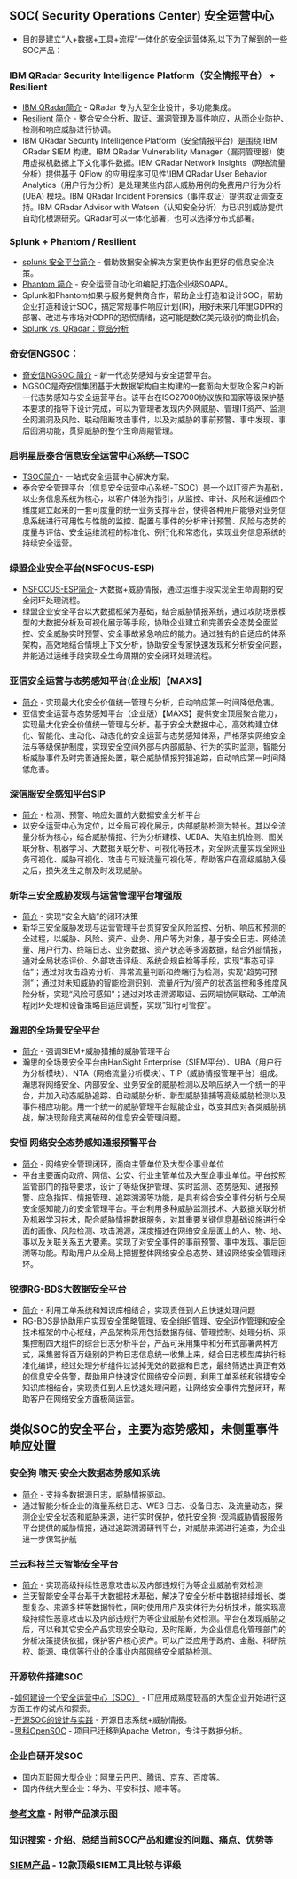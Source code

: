 ## SOC( Security Operations Center) 安全运营中心
+ 目的是建立“人+数据+工具+流程”一体化的安全运营体系,以下为了解到的一些SOC产品：  
### IBM QRadar Security Intelligence Platform（安全情报平台） + Resilient   
+ [IBM QRadar简介](https://www.ibm.com/cn-zh/security/security-intelligence/qradar)  - QRadar 专为大型企业设计，多功能集成。  
+ [Resilient 简介](https://blog.51cto.com/9684769/1749562) - 整合安全分析、取证、漏洞管理及事件响应，从而企业防护、检测和响应威胁进行协调。
+ IBM QRadar Security Intelligence Platform（安全情报平台）是围绕 IBM QRadar SIEM 构建。IBM QRadar Vulnerability Manager（漏洞管理器）使用虚拟机数据上下文化事件数据。IBM QRadar Network Insights（网络流量分析）提供基于 QFlow 的应用程序可见性\IBM QRadar User Behavior Analytics（用户行为分析）是处理某些内部人威胁用例的免费用户行为分析 (UBA) 模块。IBM QRadar Incident Forensics（事件取证）提供取证调查支持。IBM QRadar Advisor with Watson（认知安全分析）为已识别威胁提供自动化根源研究。QRadar可以一体化部署，也可以选择分布式部署。    

### Splunk + Phantom / Resilient  
+ [splunk 安全平台简介](https://www.splunk.com/zh-hans_cn/cyber-security.html) - 借助数据安全解决方案更快作出更好的信息安全决策。  
+ [Phantom 简介](https://www.freebuf.com/articles/security-management/102888.html)  - 安全运营自动化和编配,打造企业级SOAPA。  
+ Splunk和Phantom如果与服务提供商合作，帮助企业打造和设计SOC，帮助企业打造和设计SOC，搞定常规事件响应计划(IR)，用好未来几年里GDPR的部署、改进与市场对GDPR的恐慌情绪，这可能是数亿美元级别的商业机会。  
+ [Splunk vs. QRadar：竞品分析](https://www.aqniu.com/tools-tech/50655.html)   

### 奇安信NGSOC：
+ [奇安信NGSOC 简介](https://www.aqniu.com/vendor/56288.html) - 新一代态势感知与安全运营平台。  
+ NGSOC是奇安信集团基于大数据架构自主构建的一套面向大型政企客户的新一代态势感知与安全运营平台。该平台在ISO27000协议族和国家等级保护基本要求的指导下设计完成，可以为管理者发现内外网威胁、管理IT资产、监测全网漏洞及风险、联动阻断攻击事件，以及对威胁的事前预警、事中发现、事后回溯功能，贯穿威胁的整个生命周期管理。    

### 启明星辰泰合信息安全运营中心系统—TSOC
+ [TSOC简介](https://www.venustech.com.cn/article/type/1/48.html)- 一站式安全运营中心解决方案。  
+ 泰合安全管理平台（信息安全运营中心系统-TSOC）是一个以IT资产为基础，以业务信息系统为核心，以客户体验为指引，从监控、审计、风险和运维四个维度建立起来的一套可度量的统一业务支撑平台，使得各种用户能够对业务信息系统进行可用性与性能的监控、配置与事件的分析审计预警、风险与态势的度量与评估、安全运维流程的标准化、例行化和常态化，实现业务信息系统的持续安全运营。

### 绿盟企业安全平台(NSFOCUS-ESP)  
+ [NSFOCUS-ESP简介](http://www.nsfocus.com.cn/products/details_157_2871.html)- 大数据+威胁情报，通过运维手段实现全生命周期的安全闭环处理流程。  
+ 绿盟企业安全平台以大数据框架为基础，结合威胁情报系统，通过攻防场景模型的大数据分析及可视化展示等手段，协助企业建立和完善安全态势全面监控、安全威胁实时预警、安全事故紧急响应的能力。通过独有的自适应的体系架构，高效地结合情境上下文分析，协助安全专家快速发现和分析安全问题，并能通过运维手段实现全生命周期的安全闭环处理流程。

### 亚信安全运营与态势感知平台(企业版)【MAXS】
+ [ 简介](https://www.asiainfo-sec.com/anquan_guanli/product/10397.html) - 实现最大化安全价值统一管理与分析，自动响应第一时间降低危害。
+ 亚信安全运营与态势感知平台（企业版）【MAXS】提供安全顶层聚合能力，实现最大化安全价值统一管理与分析。基于安全大数据中心，高效构建立体化、智能化、主动化、动态化的安全运营与态势感知体系，严格落实网络安全法与等级保护制度，实现安全空间外部与内部威胁、行为的实时监测，智能分析威胁事件及时完善通报处置，联合威胁情报狩猎追踪，自动响应第一时间降低危害。  

### 深信服安全感知平台SIP   
+ [ 简介](http://www.sangfor.com.cn/product/net-safe-bigdata-sis.html) - 检测、预警、响应处置的大数据安全分析平台    
+ 以安全运营中心为定位，以全局可视化展示，内部威胁检测为特长。其以全流量分析为核心，结合威胁情报、行为分析建模、UEBA、失陷主机检测、图关联分析、机器学习、大数据关联分析、可视化等技术，对全网流量实现全网业务可视化、威胁可视化、攻击与可疑流量可视化等，帮助客户在高级威胁入侵之后，损失发生之前及时发现威胁。   

### 新华三安全威胁发现与运营管理平台增强版     
+ [ 简介](http://www.h3c.com/cn/Products___Technology/Products/IP_Security/SecCenter/SecCenter_CSAP/) - 实现“安全大脑”的闭环决策   
+ 新华三安全威胁发现与运营管理平台贯穿安全风险监控、分析、响应和预测的全过程，以威胁、风险、资产、业务、用户等为对象，基于安全日志、网络流量、用户行为、终端日志、业务数据、资产状态等多源数据，结合外部情报，通对全局状态评价、外部攻击评级、系统合规自检等手段，实现“事态可评估”；通过对攻击趋势分析、异常流量判断和终端行为检测，实现“趋势可预测”；通过对未知威胁的智能检测识别、流量/行为/资产的状态监控和多维度风险分析，实现“风险可感知”；通过对攻击溯源取证、云网端协同联动、工单流程闭环处理和设备策略自适应调整，实现“知行可管控”。       

### 瀚思的全场景安全平台       
+ [ 简介](https://www.hansight.com/product/overview) - 强调SIEM+威胁猎捕的威胁管理平台       
+ 瀚思的全场景安全平台由HanSight Enterprise（SIEM平台）、UBA（用户行为分析模块）、NTA（网络流量分析模块）、TIP（威胁情报管理平台）组成。瀚思将网络安全、内部安全、业务安全的威胁检测以及响应纳入一个统一的平台，并加入动态威胁追踪、自动威胁分析、新型威胁猎捕等高级威胁检测以及事件相应功能。用一个统一的威胁管理平台赋能企业，改变其应对各类威胁挑战，解决现阶段支离破碎的信息安全管理问题。   

### 安恒 网络安全态势感知通报预警平台      
+ [ 简介](https://www.dbappsecurity.com.cn/show-56-10-1.html) - 网络安全管理闭环，面向主管单位及大型企事业单位      
+ 平台主要面向政府、网信、公安、行业主管单位及大型企事业单位。平台按照监管部门的指导要求，设计了等级保护管理、实时监测、态势感知、通报预警、应急指挥、情报管理、追踪溯源等功能，是具有综合安全事件分析与全局安全感知能力的安全管理平台。平台利用多种威胁监测技术、大数据关联分析及机器学习技术，配合威胁情报数据服务，对其重要关键信息基础设施进行全面的画像、风险检测、攻击溯源，深度描述在网络安全层面上的人、物、地、事以及关联关系五大要素。实现了对安全事件的事前预警、事中发现、事后回溯等功能。帮助用户从全局上把握整体网络安全总态势、建设网络安全管理闭环。    

### 锐捷RG-BDS大数据安全平台     
+ [ 简介](http://www.ruijie.com.cn/cp/aq-dsjaq/bds/) - 利用工单系统和知识库相结合，实现责任到人且快速处理问题
+ RG-BDS是协助用户实现安全策略管理、安全组织管理、安全运作管理和安全技术框架的中心枢纽，产品架构采用包括数据存储、管理控制、处理分析、采集控制四大组件的综合日志分析平台，产品可采用集中和分布式部署两种方式，采集器将百万级别的异构日志信息统一收集上来，结合日志模型库执行标准化编译，经过处理分析组件过滤掉无效的数据和日志，最终筛选出真正有效的信息安全告警，帮助用户快速定位网络安全问题，利用工单系统和锐捷安全知识库相结合，实现责任到人且快速处理问题，让网络安全事件完整闭环，帮助客户在网络安全方面极简运营。     

## 类似SOC的安全平台，主要为态势感知，未侧重事件响应处置
 ### 安全狗 啸天·安全大数据态势感知系统   
+ [ 简介](http://www.lanysec.com/index.php?m=content&c=index&a=lists&catid=19) - 支持多数据源日志，威胁情报驱动。
+ 通过智能分析企业的海量系统日志、WEB 日志、设备日志、及流量动态，探测企业安全状态和威胁来源，进行实时保护，依托安全狗 ·观鸿威胁情报服务平台提供的威胁情报，通过追踪溯源研判平台，对威胁来源进行追查，为企业进一步保驾护航 
   
### 兰云科技兰天智能安全平台   
+ [ 简介](http://www.lanysec.com/index.php?m=content&c=index&a=lists&catid=19) - 实现高级持续性恶意攻击以及内部违规行为等企业威胁有效检测
+ 兰天智能安全平台基于大数据技术基础，解决了安全分析中数据持续增长、类型复杂、来源多样等数据特性，同时使用用户及实体行为分析技术，能实现高级持续性恶意攻击以及内部违规行为等企业威胁有效检测。平台在发现威胁之后，可以和其它安全产品实现安全联动，及时阻断，为企业信息化管理部门的分析决策提供依据，保护客户核心资产。可以广泛应用于政府、金融、科研院校、能源、电信等行业的企事业内部网络安全威胁检测。

### 开源软件搭建SOC
+[如何建设一个安全运营中心（SOC）](https://www.freebuf.com/articles/es/177919.html) - IT应用成熟度较高的大型企业开始进行这方面工作的试点和探索。     
+[开源SOC的设计与实践](https://www.freebuf.com/articles/network/173282.html) - 开源日志系统+威胁情报。   
+[思科OpenSOC](https://www.aqniu.com/news-views/4546.html) - 项目已迁移到Apache Metron，专注于数据分析。      

### 企业自研开发SOC   
+ 国内互联网大型企业：阿里云巴巴、腾讯、京东、百度等。   
+ 国内传统大型企业：华为、平安科技、顺丰等。   
### [参考文章](https://blog.csdn.net/qq_29277155/article/details/103734410)  - 附带产品演示图    
### [知识搜索](https://www.aqniu.com/?s=SOC)  - 介绍、总结当前SOC产品和建设的问题、痛点、优势等    
### [SIEM产品](https://www.aqniu.com/learn/42117.html) - 12款顶级SIEM工具比较与评级    

